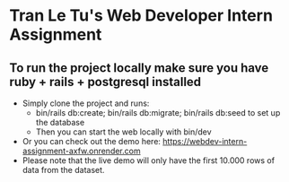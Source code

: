 # Tran Le Tu's Web Developer Intern Assignment

## To run the project locally make sure you have ruby + rails + postgresql installed
- Simply clone the project and runs:
    + bin/rails db:create; bin/rails db:migrate; bin/rails db:seed to set up the database
    + Then you can start the web locally with bin/dev
- Or you can check out the demo here: https://webdev-intern-assignment-axfw.onrender.com
- Please note that the live demo will only have the first 10.000 rows of data from the dataset.
